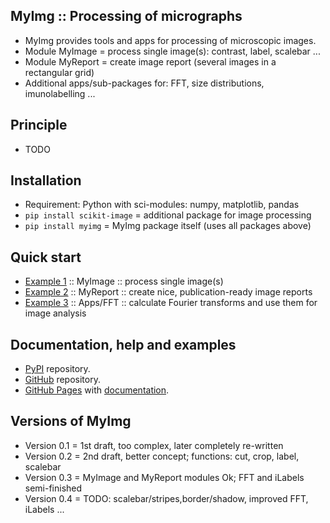 MyImg :: Processing of micrographs
----------------------------------

* MyImg provides tools and apps for processing of microscopic images.
* Module MyImage  = process single image(s): contrast, label, scalebar ...
* Module MyReport = create image report (several images in a rectangular grid)
* Additional apps/sub-packages for: FFT, size distributions, imunolabelling ...

Principle
---------

* TODO

Installation
------------

* Requirement: Python with sci-modules: numpy, matplotlib, pandas
* `pip install scikit-image` = additional package for image processing 
* `pip install myimg` = MyImg package itself (uses all packages above)

Quick start
-----------

* [Example 1](https://www.dropbox.com/scl/fi/uv76nx5e78ck3ir4vv6zh/ex1_one-migrograph.nb.html.pdf?rlkey=mzsxovdriljt1054tpjey8kpm&st=dqjt2w0c&dl=0)
  :: MyImage :: process single image(s)
* [Example 2]()
  :: MyReport :: create nice, publication-ready image reports
* [Example 3]()
  :: Apps/FFT :: calculate Fourier transforms and use them for image analysis
 

Documentation, help and examples
--------------------------------

* [PyPI](https://pypi.org/project/myimg) repository.
* [GitHub](https://github.com/mirekslouf/myimg) repository.
* [GitHub Pages](https://mirekslouf.github.io/myimg)
  with [documentation](https://mirekslouf.github.io/myimg/docs). 

Versions of MyImg
-----------------

* Version 0.1 = 1st draft, too complex, later completely re-written 
* Version 0.2 = 2nd draft, better concept; functions: cut, crop, label, scalebar
* Version 0.3 = MyImage and MyReport modules Ok; FFT and iLabels semi-finished 
* Version 0.4 = TODO: scalebar/stripes,border/shadow, improved FFT, iLabels ...
